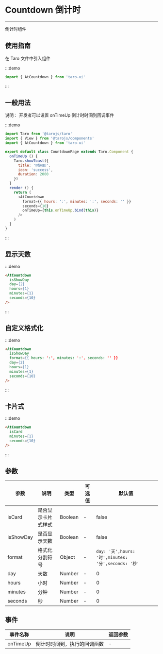 # Countdown 倒计时

---
倒计时组件

## 使用指南

在 Taro 文件中引入组件

:::demo

```js
import { AtCountdown } from 'taro-ui'
```

:::

## 一般用法

说明： 开发者可以设置 onTimeUp 倒计时时间到回调事件

:::demo

```js
import Taro from '@tarojs/taro'
import { View } from '@tarojs/components'
import { AtCountdown } from 'taro-ui'

export default class CountdownPage extends Taro.Component {
  onTimeUp () {
    Taro.showToast({
      title: '时间到',
      icon: 'success',
      duration: 2000
    })
  }
  render () {
    return (
      <AtCountdown
        format={{ hours: ':', minutes: ':', seconds: '' }}
        seconds={10}
        onTimeUp={this.onTimeUp.bind(this)}
      />
    )
  }
}
```

:::

## 显示天数

:::demo

```html
<AtCountdown
  isShowDay
  day={2}
  hours={1}
  minutes={1}
  seconds={10}
/>
```

:::

## 自定义格式化

:::demo

```html
<AtCountdown
  isShowDay
  format={{ hours: ':', minutes: ':', seconds: '' }}
  day={2}
  hours={1}
  minutes={1}
  seconds={10}
/>
```

:::


## 卡片式

:::demo

```html
<AtCountdown
  isCard
  minutes={1}
  seconds={10}
/>
```

:::

## 参数

| 参数       | 说明  | 类型    | 可选值 | 默认值   |
| ---------- | ------- | ------- | ----| -------- |
| isCard | 是否显示卡片式样式 | Boolean  | - | false |
| isShowDay | 是否显示天数 | Boolean  | - | false |
| format | 格式化分割符号 | Object  | - | `day: '天',hours: '时',minutes: '分',seconds: '秒'` |
| day | 天数 | Number  | - | 0 |
| hours | 小时 | Number | - | 0 |
| minutes | 分钟 | Number | - | 0 |
| seconds | 秒 | Number | - | 0 |

## 事件

| 事件名称 | 说明                     | 返回参数          |
| -------- | ------------------------ | ----------------- |
| onTimeUp | 倒计时时间到，执行的回调函数 | - |

